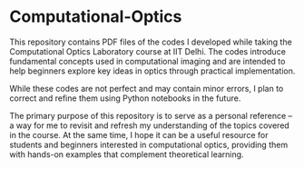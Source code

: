 # Computational-Optics
This repository contains PDF files of the codes I developed while taking the Computational Optics Laboratory course at IIT Delhi. The codes introduce fundamental concepts used in computational imaging and are intended to help beginners explore key ideas in optics through practical implementation.

While these codes are not perfect and may contain minor errors, I plan to correct and refine them using Python notebooks in the future.

The primary purpose of this repository is to serve as a personal reference – a way for me to revisit and refresh my understanding of the topics covered in the course. At the same time, I hope it can be a useful resource for students and beginners interested in computational optics, providing them with hands-on examples that complement theoretical learning.

